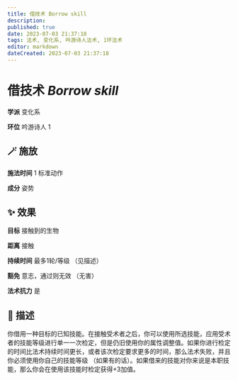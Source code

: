```yaml
---
title: 借技术 Borrow skill
description: 
published: true
date: 2023-07-03 21:37:18
tags: 法术, 变化系, 吟游诗人法术, 1环法术
editor: markdown
dateCreated: 2023-07-03 21:37:18
---
```


# **借技术** *Borrow skill*

**学派** 变化系 

**环位** 吟游诗人 1

## 🪄 施放

**施法时间** 1 标准动作

**成分** 姿势

## ✨ 效果 

**目标** 接触到的生物 

**距离** 接触  

**持续时间** 最多1轮/等级 （见描述） 

**豁免** 意志，通过则无效 （无害）

**法术抗力** 是

## 📖 描述

你借用一种目标的已知技能。在接触受术者之后，你可以使用所选技能，应用受术者的技能等级进行单一一次检定，但是仍旧使用你的属性调整值。如果你进行检定的时间比法术持续时间更长，或者该次检定要求更多的时间，那么法术失败，并且你必须使用你自己的技能等级 （如果有的话）。如果借来的技能对你来说是本职技能，那么你会在使用该技能时检定获得+3加值。
    